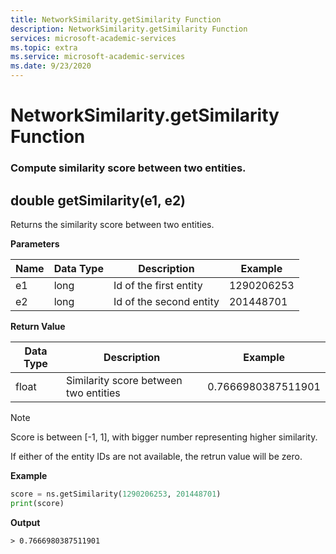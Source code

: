 ```yaml
---
title: NetworkSimilarity.getSimilarity Function
description: NetworkSimilarity.getSimilarity Function
services: microsoft-academic-services
ms.topic: extra
ms.service: microsoft-academic-services
ms.date: 9/23/2020
---
```

# NetworkSimilarity.getSimilarity Function

### Compute similarity score between two entities.

## double getSimilarity(e1, e2)

Returns the similarity score between two entities.


**Parameters**

Name | Data Type | Description | Example
--- | --- | --- | ---
e1 | long | Id of the first entity | 1290206253
e2 | long | Id of the second entity | 201448701

**Return Value**

Data Type | Description | Example
--- | --- | ---
float | Similarity score between two entities | 0.7666980387511901

> [!NOTE]
>
> Score is between [-1, 1], with bigger number representing higher similarity.
>
> If either of the entity IDs are not available, the retrun value will be zero.

**Example**

   ```Python
   score = ns.getSimilarity(1290206253, 201448701)
   print(score)
   ```

**Output**

    > 0.7666980387511901
